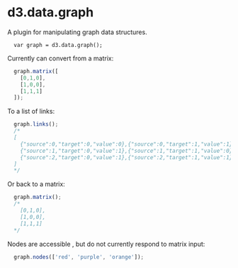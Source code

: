 # d3.data.graph

A plugin for manipulating graph data structures.

```
  var graph = d3.data.graph();
```

Currently can convert from a matrix:

```js
  graph.matrix([
    [0,1,0],
    [1,0,0],
    [1,1,1]
  ]);
```

To a list of links:

```js
  graph.links();
  /*
  [
    {"source":0,"target":0,"value":0},{"source":0,"target":1,"value":1},{"source":0,"target":2,"value":0},
    {"source":1,"target":0,"value":1},{"source":1,"target":1,"value":0},{"source":1,"target":2,"value":0},
    {"source":2,"target":0,"value":1},{"source":2,"target":1,"value":1},{"source":2,"target":2,"value":1}
  ]
  */
```

Or back to a matrix:

```js
  graph.matrix();
  /*
    [0,1,0],
    [1,0,0],
    [1,1,1]
  */
```

Nodes are accessible , but do not currently respond to matrix input:

```js
  graph.nodes(['red', 'purple', 'orange']);
```
